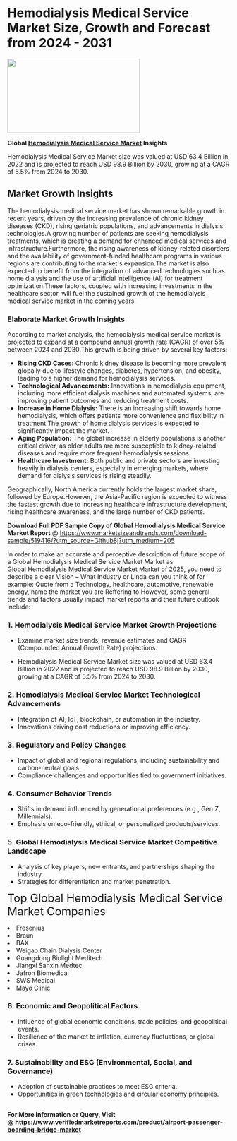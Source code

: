 <H1>Hemodialysis Medical Service Market Size, Growth and Forecast from 2024 - 2031</H1><img class="aligncenter size-medium wp-image-584254" src="https://thirdeyenews.in/wp-content/uploads/2024/09/Global-Market-Research-300x168.jpeg" alt="" width="300" height="168" /><p><strong>Global&nbsp;<a href="https://www.marketsizeandtrends.com/download-sample/519416/?utm_source=Github8j?utm_medium=205">Hemodialysis Medical Service Market</a> Insights</strong></p><p>Hemodialysis Medical Service Market size was valued at USD 63.4 Billion in 2022 and is projected to reach USD 98.9 Billion by 2030, growing at a CAGR of 5.5% from 2024 to 2030.</p><p><h2>Market Growth Insights</h2> <p>The hemodialysis medical service market has shown remarkable growth in recent years, driven by the increasing prevalence of chronic kidney diseases (CKD), rising geriatric populations, and advancements in dialysis technologies.A growing number of patients are seeking hemodialysis treatments, which is creating a demand for enhanced medical services and infrastructure.Furthermore, the rising awareness of kidney-related disorders and the availability of government-funded healthcare programs in various regions are contributing to the market's expansion.The market is also expected to benefit from the integration of advanced technologies such as home dialysis and the use of artificial intelligence (AI) for treatment optimization.These factors, coupled with increasing investments in the healthcare sector, will fuel the sustained growth of the hemodialysis medical service market in the coming years.</p> <h3>Elaborate Market Growth Insights</h3> <p>According to market analysis, the hemodialysis medical service market is projected to expand at a compound annual growth rate (CAGR) of over 5% between 2024 and 2030.This growth is being driven by several key factors:</p> <ul> <li><strong>Rising CKD Cases:</strong> Chronic kidney disease is becoming more prevalent globally due to lifestyle changes, diabetes, hypertension, and obesity, leading to a higher demand for hemodialysis services.</li> <li><strong>Technological Advancements:</strong> Innovations in hemodialysis equipment, including more efficient dialysis machines and automated systems, are improving patient outcomes and reducing treatment costs.</li> <li><strong>Increase in Home Dialysis:</strong> There is an increasing shift towards home hemodialysis, which offers patients more convenience and flexibility in treatment.The growth of home dialysis services is expected to significantly impact the market.</li> <li><strong>Aging Population:</strong> The global increase in elderly populations is another critical driver, as older adults are more susceptible to kidney-related diseases and require more frequent hemodialysis sessions.</li> <li><strong>Healthcare Investment:</strong> Both public and private sectors are investing heavily in dialysis centers, especially in emerging markets, where demand for dialysis services is rising steadily.</li> </ul> <p>Geographically, North America currently holds the largest market share, followed by Europe.However, the Asia-Pacific region is expected to witness the fastest growth due to increasing healthcare infrastructure development, rising healthcare awareness, and the large number of CKD patients.</p> <p><span class=""><strong>Download Full PDF Sample Copy of Global Hemodialysis Medical Service Market Report</strong> @ <a href="https://www.marketsizeandtrends.com/download-sample/519416/?utm_source=Github8j?utm_medium=205" target="_blank">https://www.marketsizeandtrends.com/download-sample/519416/?utm_source=Github8j?utm_medium=205</a></span></p><p>In order to make an accurate and perceptive description of future scope of a Global&nbsp;Hemodialysis Medical Service Market Market as Global&nbsp;Hemodialysis Medical Service Market Market of 2025, you need to describe a clear Vision &ndash; What Industry or Linda can you think of for example: Quote from a Technology, healthcare, automotive, renewable energy, name the market you are Reffering to.However, some general trends and factors usually impact market reports and their future outlook include:</p><h3>1.&nbsp;<strong>Hemodialysis Medical Service Market Growth Projections</strong></h3><ul><li>Examine market size trends, revenue estimates and CAGR (Compounded Annual Growth Rate) projections.</li><li><p>Hemodialysis Medical Service Market size was valued at USD 63.4 Billion in 2022 and is projected to reach USD 98.9 Billion by 2030, growing at a CAGR of 5.5% from 2024 to 2030.</p></li></ul><h3>2.&nbsp;<strong>Hemodialysis Medical Service Market Technological Advancements</strong></h3><ul><li>Integration of AI, IoT, blockchain, or automation in the industry.</li><li>Innovations driving cost reductions or improving efficiency.</li></ul><h3>3.&nbsp;<strong>Regulatory and Policy Changes</strong></h3><ul><li>Impact of global and regional regulations, including sustainability and carbon-neutral goals.</li><li>Compliance challenges and opportunities tied to government initiatives.</li></ul><h3>4.&nbsp;<strong>Consumer Behavior Trends</strong></h3><ul><li>Shifts in demand influenced by generational preferences (e.g., Gen Z, Millennials).</li><li>Emphasis on eco-friendly, ethical, or personalized products/services.</li></ul><h3>5.&nbsp;<strong>Global Hemodialysis Medical Service Market Competitive Landscape</strong></h3><ul><li>Analysis of key players, new entrants, and partnerships shaping the industry.</li><li>Strategies for differentiation and market penetration.</li></ul><p data-pm-slice="1 1 []"><span style="color: inherit; font-family: inherit; font-size: 25px;">Top Global Hemodialysis Medical Service Market Companies</span></p><div class="" data-test-id=""><p><li>Fresenius</li><li> Braun</li><li> BAX</li><li> Weigao Chain Dialysis Center</li><li> Guangdong Biolight Meditech</li><li> Jiangxi Sanxin Medtec</li><li> Jafron Biomedical</li><li> SWS Medical</li><li> Mayo Clinic</li></p></div><h3>6.&nbsp;<strong>Economic and Geopolitical Factors</strong></h3><ul><li>Influence of global economic conditions, trade policies, and geopolitical events.</li><li>Resilience of the market to inflation, currency fluctuations, or global crises.</li></ul><h3>7.&nbsp;<strong>Sustainability and ESG (Environmental, Social, and Governance)</strong></h3><ul><li>Adoption of sustainable practices to meet ESG criteria.</li><li>Opportunities in green technologies and circular economy principles.</li></ul><h2><strong style="font-size: 14px;">For More Information or Query, Visit @&nbsp;</strong><a style="background-color: #ffffff; font-size: 14px;" href="https://www.marketsizeandtrends.com/report/hemodialysis-medical-service-market/" target="_blank">https://www.verifiedmarketreports.com/product/airport-passenger-boarding-bridge-market</a></h2>